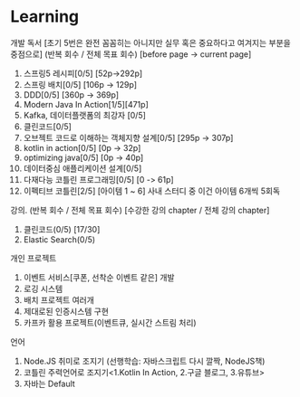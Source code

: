 # Learning

개발 독서 [초기 5번은 완전 꼼꼼히는 아니지만 실무 혹은 중요하다고 여겨지는 부분을 중점으로] (반복 회수 / 전체 목표 회수) [before page -> current page]
1. 스프링5 레시피[0/5] [52p->292p]
2. 스프링 배치[0/5] [106p -> 129p]
3. DDD[0/5] [360p -> 369p]
4. Modern Java In Action[1/5][471p]
5. Kafka, 데이터플랫폼의 최강자 [0/5]
6. 클린코드[0/5]
7. 오브젝트 코드로 이해하는 객체지향 설계[0/5] [295p -> 307p]
8. kotlin in action[0/5] [0p -> 32p]
9. optimizing java[0/5] [0p -> 40p]
10. 데이터중심 애플리케이션 설계[0/5]
11. 다재다능 코틀린 프로그래밍[0/5] [0 -> 61p]
12. 이펙티브 코틀린[2/5] [아이템 1 ~ 6] 사내 스터디 중 이건 아이템 6개씩 5회독

강의. (반복 회수 / 전체 목표 회수) [수강한 강의 chapter / 전체 강의 chapter]
1. 클린코드(0/5) [17/30]
2. Elastic Search(0/5)

개인 프로젝트
1. 이벤트 서비스[쿠폰, 선착순 이벤트 같은] 개발 <TODO>
2. 로깅 시스템 <TODO>
3. 배치 프로젝트 여러개 <TODO>
4. 제대로된 인증시스템 구현 <TODO>
5. 카프카 활용 프로젝트(이벤트큐, 실시간 스트림 처리)
  
언어
1. Node.JS 취미로 조지기 (선행학습: 자바스크립트 다시 깔짝, NodeJS책)
2. 코틀린 주력언어로 조지기<1.Kotlin In Action, 2.구글 블로그, 3.유튜브>
3. 자바는 Default

